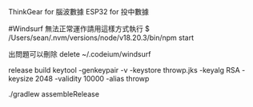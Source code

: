 ThinkGear for 腦波數據
ESP32 for 投中數據

#Windsurf 無法正常運作請用這樣方式執行
$ /Users/sean/.nvm/versions/node/v18.20.3/bin/npm start

出問題可以刪除 delete
~/.codeium/windsurf



release build
keytool -genkeypair -v -keystore throwp.jks -keyalg RSA -keysize 2048 -validity 10000 -alias throwp

./gradlew assembleRelease